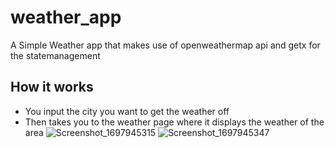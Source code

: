 # weather_app

A Simple Weather app that makes use of openweathermap api and getx for the statemanagement

## How it works
- You input the city you want to get the weather off
- Then takes you to the weather page where it displays the weather of the area
![Screenshot_1697945315](https://github.com/Tosin2289/Weather-app/assets/66890167/973b69ea-1735-4295-8268-230ec7ac0467)
![Screenshot_1697945347](https://github.com/Tosin2289/Weather-app/assets/66890167/6488bc02-b893-4d89-ac7c-7c441a48f681)
